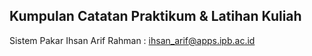 ## Kumpulan Catatan Praktikum & Latihan Kuliah
Sistem Pakar
Ihsan Arif Rahman : ihsan_arif@apps.ipb.ac.id
